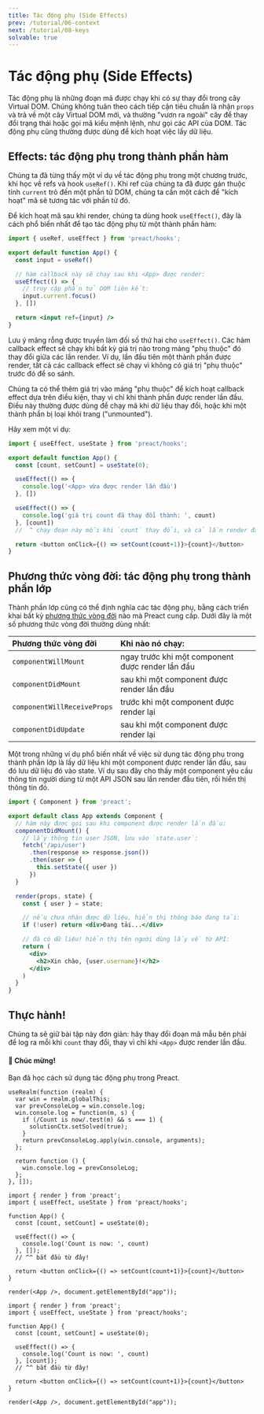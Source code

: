 ```yaml
---
title: Tác động phụ (Side Effects)
prev: /tutorial/06-context
next: /tutorial/08-keys
solvable: true
---
```


# Tác động phụ (Side Effects)

Tác động phụ là những đoạn mã được chạy khi có sự thay đổi trong cây Virtual DOM. Chúng không tuân theo cách tiếp cận tiêu chuẩn là nhận `props` và trả về một cây Virtual DOM mới, và thường "vươn ra ngoài" cây để thay đổi trạng thái hoặc gọi mã kiểu mệnh lệnh, như gọi các API của DOM. Tác động phụ cũng thường được dùng để kích hoạt việc lấy dữ liệu.

## Effects: tác động phụ trong thành phần hàm

Chúng ta đã từng thấy một ví dụ về tác động phụ trong một chương trước, khi học về refs và hook `useRef()`. Khi ref của chúng ta đã được gán thuộc tính `current` trỏ đến một phần tử DOM, chúng ta cần một cách để "kích hoạt" mã sẽ tương tác với phần tử đó.

Để kích hoạt mã sau khi render, chúng ta dùng hook `useEffect()`, đây là cách phổ biến nhất để tạo tác động phụ từ một thành phần hàm:

```jsx
import { useRef, useEffect } from 'preact/hooks';

export default function App() {
  const input = useRef()

  // hàm callback này sẽ chạy sau khi <App> được render:
  useEffect(() => {
    // truy cập phần tử DOM liên kết:
    input.current.focus()
  }, [])

  return <input ref={input} />
}
```

Lưu ý mảng rỗng được truyền làm đối số thứ hai cho `useEffect()`. Các hàm callback effect sẽ chạy khi bất kỳ giá trị nào trong mảng "phụ thuộc" đó thay đổi giữa các lần render. Ví dụ, lần đầu tiên một thành phần được render, tất cả các callback effect sẽ chạy vì không có giá trị "phụ thuộc" trước đó để so sánh.

Chúng ta có thể thêm giá trị vào mảng "phụ thuộc" để kích hoạt callback effect dựa trên điều kiện, thay vì chỉ khi thành phần được render lần đầu. Điều này thường được dùng để chạy mã khi dữ liệu thay đổi, hoặc khi một thành phần bị loại khỏi trang ("unmounted").

Hãy xem một ví dụ:

```js
import { useEffect, useState } from 'preact/hooks';

export default function App() {
  const [count, setCount] = useState(0);

  useEffect(() => {
    console.log('<App> vừa được render lần đầu')
  }, [])

  useEffect(() => {
    console.log('giá trị count đã thay đổi thành: ', count)
  }, [count])
  //  ^ chạy đoạn này mỗi khi `count` thay đổi, và cả lần render đầu tiên

  return <button onClick={() => setCount(count+1)}>{count}</button>
}
```

## Phương thức vòng đời: tác động phụ trong thành phần lớp

Thành phần lớp cũng có thể định nghĩa các tác động phụ, bằng cách triển khai bất kỳ [phương thức vòng đời] nào mà Preact cung cấp. Dưới đây là một số phương thức vòng đời thường dùng nhất:

| Phương thức vòng đời         | Khi nào nó chạy:                        |
|:----------------------------|:----------------------------------------|
| `componentWillMount`        | ngay trước khi một component được render lần đầu
| `componentDidMount`         | sau khi một component được render lần đầu
| `componentWillReceiveProps` | trước khi một component được render lại
| `componentDidUpdate`        | sau khi một component được render lại

Một trong những ví dụ phổ biến nhất về việc sử dụng tác động phụ trong thành phần lớp là lấy dữ liệu khi một component được render lần đầu, sau đó lưu dữ liệu đó vào state. Ví dụ sau đây cho thấy một component yêu cầu thông tin người dùng từ một API JSON sau lần render đầu tiên, rồi hiển thị thông tin đó.

```jsx
import { Component } from 'preact';

export default class App extends Component {
  // hàm này được gọi sau khi component được render lần đầu:
  componentDidMount() {
    // lấy thông tin user JSON, lưu vào `state.user`:
    fetch('/api/user')
      .then(response => response.json())
      .then(user => {
        this.setState({ user })
      })
  }

  render(props, state) {
    const { user } = state;

    // nếu chưa nhận được dữ liệu, hiển thị thông báo đang tải:
    if (!user) return <div>Đang tải...</div>

    // đã có dữ liệu! hiển thị tên người dùng lấy về từ API:
    return (
      <div>
        <h2>Xin chào, {user.username}!</h2>
      </div>
    )
  }
}
```

## Thực hành!

Chúng ta sẽ giữ bài tập này đơn giản: hãy thay đổi đoạn mã mẫu bên phải để log ra mỗi khi `count` thay đổi, thay vì chỉ khi `<App>` được render lần đầu.

<solution>
  <h4>🎉 Chúc mừng!</h4>
  <p>Bạn đã học cách sử dụng tác động phụ trong Preact.</p>
</solution>

```js:setup
useRealm(function (realm) {
  var win = realm.globalThis;
  var prevConsoleLog = win.console.log;
  win.console.log = function(m, s) {
    if (/Count is now/.test(m) && s === 1) {
      solutionCtx.setSolved(true);
    }
    return prevConsoleLog.apply(win.console, arguments);
  };

  return function () {
    win.console.log = prevConsoleLog;
  };
}, []);
```

```jsx:repl-initial
import { render } from 'preact';
import { useEffect, useState } from 'preact/hooks';

function App() {
  const [count, setCount] = useState(0);

  useEffect(() => {
    console.log('Count is now: ', count)
  }, []);
  // ^^ bắt đầu từ đây!

  return <button onClick={() => setCount(count+1)}>{count}</button>
}

render(<App />, document.getElementById("app"));
```

```jsx:repl-final
import { render } from 'preact';
import { useEffect, useState } from 'preact/hooks';

function App() {
  const [count, setCount] = useState(0);

  useEffect(() => {
    console.log('Count is now: ', count)
  }, [count]);
  // ^^ bắt đầu từ đây!

  return <button onClick={() => setCount(count+1)}>{count}</button>
}

render(<App />, document.getElementById("app"));
```

[phương thức vòng đời]: /guide/v10/components#lifecycle-methods
